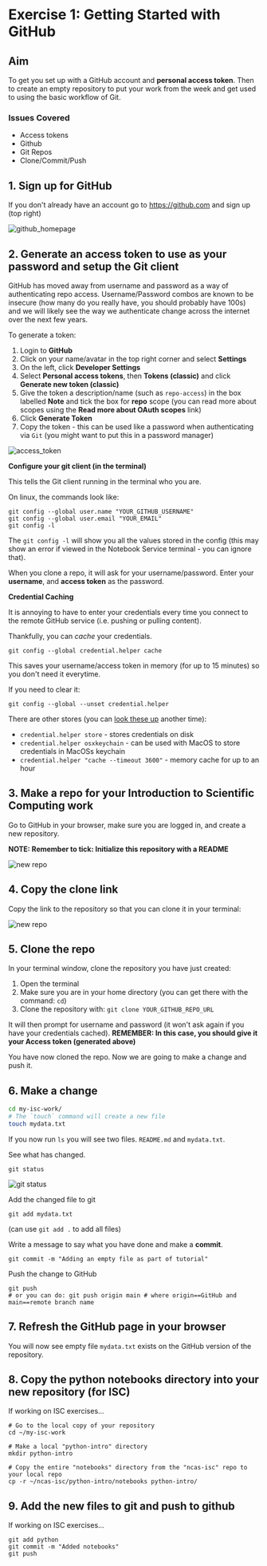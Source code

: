 # Exercise 1: Getting Started with GitHub

## Aim

To get you set up with a GitHub account and **personal access token**.
Then to create an empty repository to put your work from the week and get used to using
the basic workflow of Git.

### Issues Covered

- Access tokens
- Github
- Git Repos
- Clone/Commit/Push 

## 1. Sign up for GitHub

If you don't already have an account go to https://github.com and sign up (top right)
    
![github_homepage](images/github_homepage.png)

## 2. Generate an access token to use as your password and setup the Git client

GitHub has moved away from username and password as a way of authenticating repo access.
Username/Password combos are known to be insecure 
(how many do you really have, you should probably have 100s) and we will likely see the way
we authenticate change across the internet over the next few years.
    
To generate a token:
    
1. Login to **GitHub**
2. Click on your name/avatar in the top right corner and select **Settings**
3. On the left, click **Developer Settings**
4. Select **Personal access tokens**, then **Tokens (classic)** and click **Generate new token (classic)**
5. Give the token a description/name (such as `repo-access`) in the box labelled **Note** and tick the box for **repo** scope (you can read more about scopes using the **Read more about OAuth scopes** link)
6. Click **Generate Token**
7. Copy the token - this can be used like a password when authenticating via `Git` (you might want to put this in a password manager)
    
![access_token](images/access_token.png)
    
**Configure your git client (in the terminal)**
    
This tells the Git client running in the terminal who you are.
    
On linux, the commands look like: 

```
git config --global user.name "YOUR_GITHUB_USERNAME"
git config --global user.email "YOUR_EMAIL"
git config -l 
```

The `git config -l` will show you all the values stored in the config 
(this may show an error if viewed in the Notebook Service terminal - you can ignore that).
    
When you clone a repo, it will ask for your username/password.
Enter your **username**, and **access token** as the password.
    
**Credential Caching**

It is annoying to have to enter your credentials every time you connect to the
remote GitHub service (i.e. pushing or pulling content). 

Thankfully, you can _cache_ your credentials.
    
```
git config --global credential.helper cache
```
    
This saves your username/access token in memory (for up to 15 minutes) so you don't need it everytime.
    
If you need to clear it:
    
```
git config --global --unset credential.helper
```
    
There are other stores (you can [look these up](https://git-scm.com/docs/gitcredentials) another time):
- `credential.helper store` - stores credentials on disk
- `credential.helper osxkeychain` - can be used with MacOS to store credentials in MacOSs keychain
- `credential.helper "cache --timeout 3600"` - memory cache for up to an hour

## 3. Make a repo for your Introduction to Scientific Computing work

Go to GitHub in your browser, make sure you are logged in, and create
a new repository.

**NOTE: Remember to tick: Initialize this repository with a README**

![new repo](images/new_repo.png)

## 4. Copy the clone link

Copy the link to the repository so that you can clone it in your terminal:

![new repo](images/clone.png)

## 5. Clone the repo

In your terminal window, clone the repository you have just created:

1. Open the terminal
2. Make sure you are in your home directory (you can get there with the command: `cd`)
3. Clone the repository with: `git clone YOUR_GITHUB_REPO_URL`
    
It will then prompt for username and password (it won't ask again if you have your credentials cached).
**REMEMBER: In this case, you should give it your Access token (generated above)**
    
You have now cloned the repo. Now we are going to make a change and push it.

## 6. Make a change

```bash
cd my-isc-work/
# The `touch` command will create a new file
touch mydata.txt
```
    
If you now run `ls` you will see two files. `README.md` and `mydata.txt`.
    
See what has changed.
    
```
git status
```
    
![git status](images/git_status.png)
    
Add the changed file to git
    
```
git add mydata.txt
``` 
(can use `git add .` to add all files)

Write a message to say what you have done and make a **commit**.

```
git commit -m "Adding an empty file as part of tutorial"
```

Push the change to GitHub

```
git push 
# or you can do: git push origin main # where origin==GitHub and main==remote branch name
```

## 7. Refresh the GitHub page in your browser

You will now see empty file `mydata.txt` exists on the GitHub version of 
the repository.

## 8. Copy the python notebooks directory into your new repository (for ISC)

If working on ISC exercises...

```
# Go to the local copy of your repository
cd ~/my-isc-work

# Make a local "python-intro" directory
mkdir python-intro

# Copy the entire "notebooks" directory from the "ncas-isc" repo to your local repo
cp -r ~/ncas-isc/python-intro/notebooks python-intro/
```

## 9. Add the new files to git and push to github

If working on ISC exercises...

```
git add python
git commit -m "Added notebooks"
git push
```
